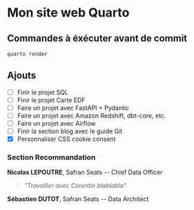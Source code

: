 # Mon site web Quarto

## Commandes à éxécuter avant de commit

```powershell
quarto render
```

## Ajouts

- [ ] Finir le projet SQL
- [ ] Finir le projet Carte EDF
- [ ] Faire un projet avec FastAPI + Pydantic
- [ ] Faire un projet avec Amazon Redshift, dbt-core, etc.
- [ ] Faire un projet avec Airflow
- [ ] Finir la section blog avec le guide Git
- [x] Personnaliser CSS cookie consent 

### Section Recommandation

**Nicolas LEPOUTRE**, Safran Seats -- Chief Data Officer

> *"Travailler avec Corentin blablabla"*

**Sébastien DUTOT**, Safran Seats -- Data Architect